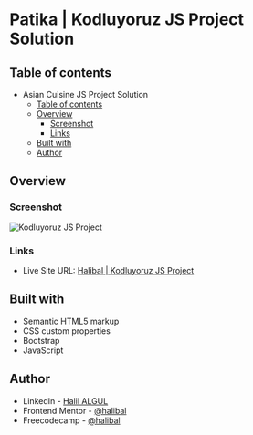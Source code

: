 # Patika | Kodluyoruz JS Project Solution

## Table of contents

- Asian Cuisine JS Project Solution
  - [Table of contents](#table-of-contents)
  - [Overview](#overview)
    - [Screenshot](#screenshot)
    - [Links](#links)
  - [Built with](#built-with)
  - [Author](#author)

## Overview

### Screenshot

![Kodluyoruz JS Project](/img/20220329_000148.gif)

### Links

- Live Site URL: [Halibal | Kodluyoruz JS Project](https://halibal.github.io/kodluyoruz-js-project/)

## Built with

- Semantic HTML5 markup
- CSS custom properties
- Bootstrap
- JavaScript

## Author

- LinkedIn - [Halil ALGUL](https://www.linkedin.com/in/halilagul/)
- Frontend Mentor - [@halibal](https://www.frontendmentor.io/profile/halibal)
- Freecodecamp - [@halibal](https://www.freecodecamp.org/halibal)
